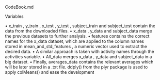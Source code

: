 CodeBook.md


Variables


• x_train ,  y_train ,  x_test ,  y_test ,  subject_train  and  subject_test  contain the data from the downloaded files.
• x_data ,  y_data  and  subject_data  merge the previous datasets to further analysis.
• features  contains the correct names for the  x_data  dataset, which are applied to the column names stored in  mean_and_std_features , a numeric vector used to extract the desired data.
• A similar approach is taken with activity names through the  activities  variable.
• All_data  merges  x_data ,  y_data  and  subject_data  in a big dataset.
• Finally,  averages_data  contains the relevant averages which will be later stored in a  .txt  file.  ddply()  from the plyr package is used to apply  colMeans()  and ease the development
